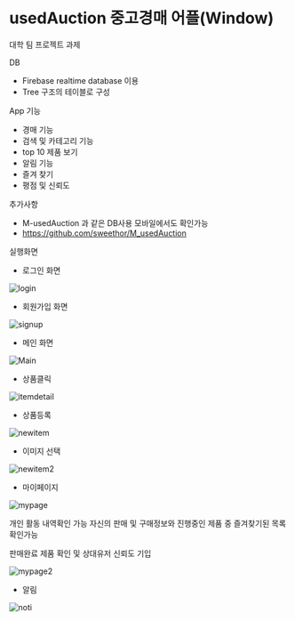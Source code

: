 # usedAuction 중고경매 어플(Window)

대학 팀 프로젝트 과제

DB
- Firebase realtime database 이용
- Tree 구조의 테이블로 구성

App 기능
- 경매 기능
- 검색 및 카테고리 기능
- top 10 제품 보기
- 알림 기능
- 즐겨 찾기
- 평점 및 신뢰도

추가사항
- M-usedAuction 과 같은 DB사용 모바일에서도 확인가능
- https://github.com/sweethor/M_usedAuction

실행화면

- 로그인 화면

![login](https://user-images.githubusercontent.com/63903206/147765148-35722684-60ab-4aba-b74a-c490cf5ab643.PNG)

- 회원가입 화면

![signup](https://user-images.githubusercontent.com/63903206/147765369-f699aac7-f56e-4e3b-8663-951ca2eecc9b.PNG)

- 메인 화면

![Main](https://user-images.githubusercontent.com/63903206/147765396-ffba7ba2-3908-48b3-b7d3-520982b4f422.PNG)

- 상품클릭

![itemdetail](https://user-images.githubusercontent.com/63903206/147765436-261b06ef-214c-48dc-8368-b2ebe1630ac9.PNG)

- 상품등록

![newitem](https://user-images.githubusercontent.com/63903206/147765527-2ea72225-fa54-41e8-9a1c-eb99d5970897.PNG)
- 이미지 선택

![newitem2](https://user-images.githubusercontent.com/63903206/147765587-251c5bc5-d047-4d13-a54c-d535d50607a2.PNG)

- 마이페이지

![mypage](https://user-images.githubusercontent.com/63903206/147765620-2eda7176-7bef-40a0-84cf-968962d5f280.PNG)

 개인 활동 내역확인 가능 자신의 판매 및 구매정보와 진행중인 제품 중 즐겨찾기된 목록 확인가능   
 
 판매완료 제품 확인 및 상대유저 신뢰도 기입

![mypage2](https://user-images.githubusercontent.com/63903206/147765734-2aa1e1ab-28ef-4a55-a194-bdaff8d02227.PNG)

- 알림

![noti](https://user-images.githubusercontent.com/63903206/147765765-d1ba59fe-006d-4552-891c-ac64f8bf4ce2.PNG)
